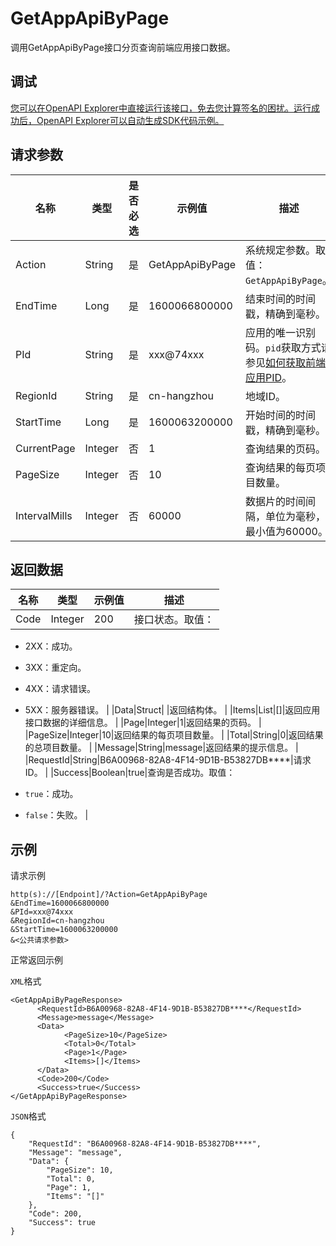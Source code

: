 # GetAppApiByPage

调用GetAppApiByPage接口分页查询前端应用接口数据。

## 调试

[您可以在OpenAPI Explorer中直接运行该接口，免去您计算签名的困扰。运行成功后，OpenAPI Explorer可以自动生成SDK代码示例。](https://api.aliyun.com/#product=ARMS&api=GetAppApiByPage&type=RPC&version=2019-08-08)

## 请求参数

|名称|类型|是否必选|示例值|描述|
|--|--|----|---|--|
|Action|String|是|GetAppApiByPage|系统规定参数。取值：`GetAppApiByPage`。 |
|EndTime|Long|是|1600066800000|结束时间的时间戳，精确到毫秒。 |
|PId|String|是|xxx@74xxx|应用的唯一识别码。`pid`获取方式请参见[如何获取前端应用PID](https://www.alibabacloud.com/help/zh/doc-detail/183682.htm?spm=a2c63.l28256.b99.342.252412727XCKUD#h2-url-3)。 |
|RegionId|String|是|cn-hangzhou|地域ID。 |
|StartTime|Long|是|1600063200000|开始时间的时间戳，精确到毫秒。 |
|CurrentPage|Integer|否|1|查询结果的页码。 |
|PageSize|Integer|否|10|查询结果的每页项目数量。 |
|IntervalMills|Integer|否|60000|数据片的时间间隔，单位为毫秒，最小值为60000。 |

## 返回数据

|名称|类型|示例值|描述|
|--|--|---|--|
|Code|Integer|200|接口状态。取值：

 -   2XX：成功。
-   3XX：重定向。
-   4XX：请求错误。
-   5XX：服务器错误。 |
|Data|Struct| |返回结构体。 |
|Items|List|\[\]|返回应用接口数据的详细信息。 |
|Page|Integer|1|返回结果的页码。 |
|PageSize|Integer|10|返回结果的每页项目数量。 |
|Total|String|0|返回结果的总项目数量。 |
|Message|String|message|返回结果的提示信息。 |
|RequestId|String|B6A00968-82A8-4F14-9D1B-B53827DB\*\*\*\*|请求ID。 |
|Success|Boolean|true|查询是否成功。取值：

 -   `true`：成功。
-   `false`：失败。 |

## 示例

请求示例

```
http(s)://[Endpoint]/?Action=GetAppApiByPage
&EndTime=1600066800000
&PId=xxx@74xxx
&RegionId=cn-hangzhou
&StartTime=1600063200000
&<公共请求参数>
```

正常返回示例

`XML`格式

```
<GetAppApiByPageResponse>
	  <RequestId>B6A00968-82A8-4F14-9D1B-B53827DB****</RequestId>
	  <Message>message</Message>
	  <Data>
		    <PageSize>10</PageSize>
		    <Total>0</Total>
		    <Page>1</Page>
		    <Items>[]</Items>
	  </Data>
	  <Code>200</Code>
	  <Success>true</Success>
</GetAppApiByPageResponse>
```

`JSON`格式

```
{
    "RequestId": "B6A00968-82A8-4F14-9D1B-B53827DB****",
    "Message": "message",
    "Data": {
        "PageSize": 10,
        "Total": 0,
        "Page": 1,
        "Items": "[]"
    },
    "Code": 200,
    "Success": true
}
```

